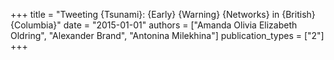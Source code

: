 +++
title = "Tweeting {Tsunami}: {Early} {Warning} {Networks} in {British} {Columbia}"
date = "2015-01-01"
authors = ["Amanda Olivia Elizabeth Oldring", "Alexander Brand", "Antonina Milekhina"]
publication_types = ["2"]
+++
